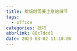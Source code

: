 ```yaml
---
title: 排版时需要注意的细节
tags:
  - office
categories: 技巧
abbrlink: 88c7dcd1
date: 2023-03-02 11:10:00
---
```

